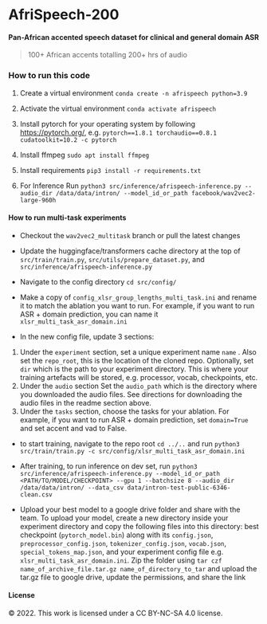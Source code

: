 # AfriSpeech-200

#### Pan-African accented speech dataset for clinical and general domain ASR

> 100+ African accents totalling  200+ hrs of audio


### How to run this code

1. Create a virtual environment `conda create -n afrispeech python=3.9`

2. Activate the virtual environment `conda activate afrispeech`

3. Install pytorch for your operating system by following https://pytorch.org/, e.g. `pytorch==1.8.1 torchaudio==0.8.1 cudatoolkit=10.2 -c pytorch`

4. Install ffmpeg `sudo apt install ffmpeg`

5. Install requirements `pip3 install -r requirements.txt`

6. For Inference Run `python3 src/inference/afrispeech-inference.py --audio_dir /data/data/intron/ --model_id_or_path facebook/wav2vec2-large-960h`


#### How to run multi-task experiments

- Checkout the `wav2vec2_multitask` branch or pull the latest changes

- Update the huggingface/transformers cache directory at the top of `src/train/train.py`, `src/utils/prepare_dataset.py`, and `src/inference/afrispeech-inference.py`

- Navigate to the config directory `cd src/config/`

- Make a copy of `config_xlsr_group_lengths_multi_task.ini` and rename it to match the ablation you want to run. For example, if you want to run ASR + domain prediction, you can name it `xlsr_multi_task_asr_domain.ini`

- In the new config file, update 3 sections: 
1. Under the `experiment` section, set a unique experiment name `name` . Also set the `repo_root`, this is the location of the cloned repo. Optionally, set `dir` which is the path to your experiment directory. This is where your training artefacts will be stored, e.g. processor, vocab, checkpoints, etc. 
2. Under the `audio` section Set the `audio_path` which is the directory where you downloaded the audio files. See directions for downloading the audio files in the readme section above.
3. Under the `tasks` section, choose the tasks for your ablation. For example,  if you want to run ASR + domain prediction, set `domain=True` and set accent and vad to False.

- to start training, navigate to the repo root `cd ../..` and run `python3 src/train/train.py -c src/config/xlsr_multi_task_asr_domain.ini`

- After training, to run inference on dev set, run `python3 src/inference/afrispeech-inference.py --model_id_or_path <PATH/TO/MODEL/CHECKPOINT> --gpu 1 --batchsize 8 --audio_dir /data/data/intron/ --data_csv data/intron-test-public-6346-clean.csv`

- Upload your best model to a google drive folder and share with the team. To upload your model, create a new directory inside your experiment directory and copy the following files into this directory: best checkpoint (`pytorch_model.bin`) along with its `config.json`, `preprocessor_config.json`, `tokenizer_config.json`, `vocab.json`, `special_tokens_map.json`, and your experiment config file e.g. `xlsr_multi_task_asr_domain.ini`. Zip the folder using `tar czf name_of_archive_file.tar.gz name_of_directory_to_tar` and upload the tar.gz file to google drive, update the permissions, and share the link


 
#### License

&copy; 2022. This work is licensed under a CC BY-NC-SA 4.0 license.